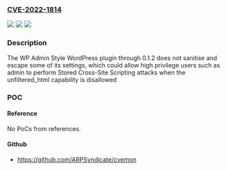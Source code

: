 ### [CVE-2022-1814](https://cve.mitre.org/cgi-bin/cvename.cgi?name=CVE-2022-1814)
![](https://img.shields.io/static/v1?label=Product&message=WP%20Admin%20Style&color=blue)
![](https://img.shields.io/static/v1?label=Version&message=n%2Fa&color=blue)
![](https://img.shields.io/static/v1?label=Vulnerability&message=CWE-79%20Cross-site%20Scripting%20(XSS)&color=brighgreen)

### Description

The WP Admin Style WordPress plugin through 0.1.2 does not sanitise and escape some of its settings, which could allow high privilege users such as admin to perform Stored Cross-Site Scripting attacks when the unfiltered_html capability is disallowed

### POC

#### Reference
No PoCs from references.

#### Github
- https://github.com/ARPSyndicate/cvemon

